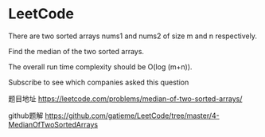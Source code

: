 LeetCode
=======


There are two sorted arrays nums1 and nums2 of size m and n respectively. 

Find the median of the two sorted arrays. 

The overall run time complexity should be O(log (m+n)).

Subscribe to see which companies asked this question


题目地址 https://leetcode.com/problems/median-of-two-sorted-arrays/

github题解 https://github.com/gatieme/LeetCode/tree/master/4-MedianOfTwoSortedArrays